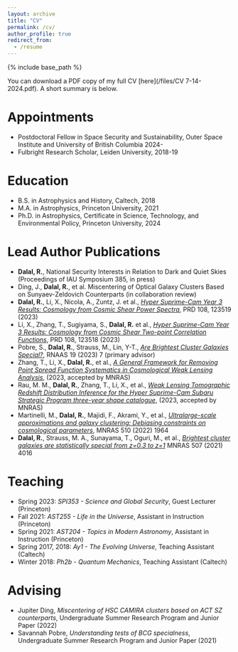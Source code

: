 ```yaml
---
layout: archive
title: "CV"
permalink: /cv/
author_profile: true
redirect_from:
  - /resume
---
```


{% include base_path %}

You can download a PDF copy of my full CV [here](/files/CV 7-14-2024.pdf). A short summary is below. 

Appointments
======
* Postdoctoral Fellow in Space Security and Sustainability, Outer Space Institute and University of British Columbia 2024-
* Fulbright Research Scholar, Leiden University, 2018-19

Education
======
* B.S. in Astrophysics and History, Caltech, 2018
* M.A. in Astrophysics, Princeton University, 2021
* Ph.D. in Astrophysics, Certificate in Science, Technology, and Environmental Policy, Princeton University, 2024

Lead Author Publications
======
* __Dalal, R.__, National Security Interests in Relation to Dark and Quiet Skies (Proceedings of IAU Symposium 385, in press)
* Ding, J., __Dalal, R.__, et al. Miscentering of Optical Galaxy Clusters Based on Sunyaev-Zeldovich Counterparts (in collaboration review)
* __Dalal, R.__, Li, X., Nicola, A., Zuntz, J. et al., [_Hyper Suprime-Cam Year 3 Results: Cosmology from Cosmic Shear Power Spectra_](https://journals.aps.org/prd/abstract/10.1103/PhysRevD.108.123519), PRD 108, 123519 (2023)
* Li, X., Zhang, T., Sugiyama, S., __Dalal, R.__ et al., [_Hyper Suprime-Cam Year 3 Results: Cosmology from Cosmic Shear Two-point Correlation Functions_](https://journals.aps.org/prd/abstract/10.1103/PhysRevD.108.123518), PRD 108, 123518 (2023)
* Pobre, S., __Dalal, R.__, Strauss, M., Lin, Y-T., [_Are Brightest Cluster Galaxies Special?_](https://iopscience.iop.org/article/10.3847/2515-5172/acb9e1), RNAAS 19 (2023) 7 (primary advisor)
* Zhang, T., Li, X., __Dalal, R.__, et al., [_A General Framework for Removing Point Spread Function Systematics in Cosmological Weak Lensing Analysis_](https://doi.org/10.1093/mnras/stad1801), (2023, accepted by MNRAS)
* Rau, M. M., __Dalal, R.__, Zhang, T., Li, X., et al., [_Weak Lensing Tomographic Redshift Distribution Inference for the Hyper Suprime-Cam Subaru Strategic Program three-year shape catalogue_](https://doi.org/10.1093/mnras/stad1962), (2023, accepted by MNRAS)
* Martinelli, M., __Dalal, R.__, Majidi, F., Akrami, Y., et al., [_Ultralarge-scale approximations and galaxy clustering: Debiasing constraints on cosmological parameters_](https://academic.oup.com/mnras/article/510/2/1964/6460492), MNRAS 510 (2022) 1964
* __Dalal, R.__, Strauss, M. A., Sunayama, T., Oguri, M., et al., [_Brightest cluster galaxies are statistically special from z=0.3 to z=1_](https://academic.oup.com/mnras/article/507/3/4016/6353535) MNRAS 507 (2021) 4016
  
Teaching
======
* Spring 2023: _SPI353 - Science and Global Security_, Guest Lecturer (Princeton)
* Fall 2021: _AST255 - Life in the Universe_, Assistant in Instruction (Princeton)
* Spring 2021: _AST204 - Topics in Modern Astronomy_, Assistant in Instruction (Princeton)
* Spring 2017, 2018: _Ay1 - The Evolving Universe_, Teaching Assistant (Caltech)
* Winter 2018: _Ph2b - Quantum Mechanics_, Teaching Assistant (Caltech)

Advising
======
* Jupiter Ding, _Miscentering of HSC CAMIRA clusters based on ACT SZ counterparts_, Undergraduate Summer Research Program and Junior Paper (2022)
* Savannah Pobre, _Understanding tests of BCG specialness_, Undergraduate Summer Research Program and Junior Paper (2021)
